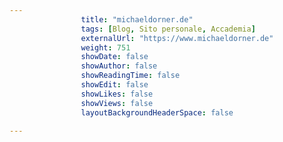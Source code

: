 ```yaml
---
                title: "michaeldorner.de"
                tags: [Blog, Sito personale, Accademia]
                externalUrl: "https://www.michaeldorner.de"
                weight: 751
                showDate: false
                showAuthor: false
                showReadingTime: false
                showEdit: false
                showLikes: false
                showViews: false
                layoutBackgroundHeaderSpace: false
                
---
```


